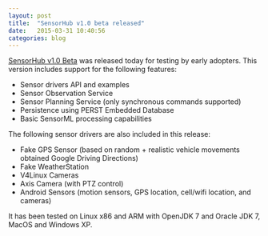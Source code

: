 ```yaml
---
layout: post
title:  "SensorHub v1.0 beta released"
date:   2015-03-31 10:40:56
categories: blog
---
```


[SensorHub v1.0 Beta][] was released today for testing by early adopters. This version includes support for the following features:

  * Sensor drivers API and examples 
  * Sensor Observation Service
  * Sensor Planning Service (only synchronous commands supported)
  * Persistence using PERST Embedded Database
  * Basic SensorML processing capabilities

The following sensor drivers are also included in this release:

  * Fake GPS Sensor (based on random + realistic vehicle movements obtained Google Driving Directions)
  * Fake WeatherStation
  * V4Linux Cameras
  * Axis Camera (with PTZ control)
  * Android Sensors (motion sensors, GPS location, cell/wifi location, and cameras)
  
It has been tested on Linux x86 and ARM with OpenJDK 7 and Oracle JDK 7, MacOS and Windows XP. 

[SensorHub v1.0 Beta]: https://github.com/sensiasoft/sensorhub/releases/tag/v1.0-beta
